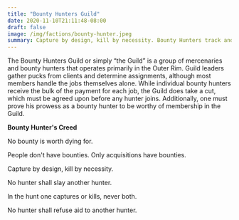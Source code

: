 ```yaml
---
title: "Bounty Hunters Guild"
date: 2020-11-10T21:11:48-08:00
draft: false
image: /img/factions/bounty-hunter.jpeg
summary: Capture by design, kill by necessity. Bounty Hunters track and capture targets across the galaxy at the behest of their employers; their independence from official Republic authorities gives them the freedom to track and apprehend their targets in any jurisdiction. The Guild offers many benefits to Hunters, for a small percentage of their bounty; the Guild helps match Hunters with targets, handles permits and licenses, and other legal matters are all quietly dealt with by Guild agents, allowing the Hunter to focus on what he does best -- Hunt.
---
```


The Bounty Hunters Guild or simply “the Guild” is a group of mercenaries and bounty hunters that operates primarily in the Outer Rim. Guild leaders gather pucks from clients and determine assignments, although most members handle the jobs themselves alone. While individual bounty hunters receive the bulk of the payment for each job, the Guild does take a cut, which must be agreed upon before any hunter joins. Additionally, one must prove his prowess as a bounty hunter to be worthy of membership in the Guild. 

**Bounty Hunter's Creed**

No bounty is worth dying for.

People don't have bounties. Only acquisitions have bounties.

Capture by design, kill by necessity.

No hunter shall slay another hunter.

In the hunt one captures or kills, never both.

No hunter shall refuse aid to another hunter.